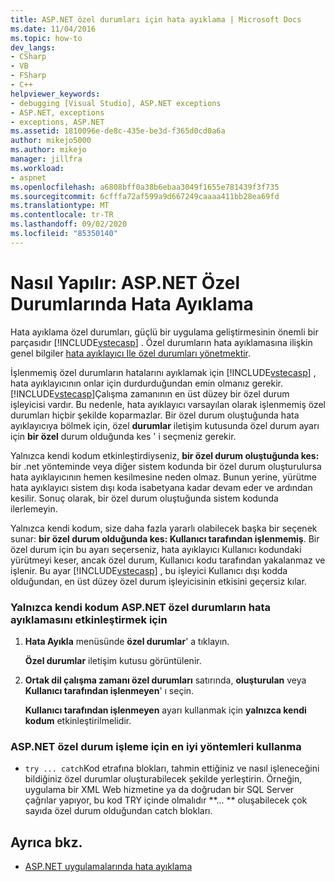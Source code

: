 ```yaml
---
title: ASP.NET özel durumları için hata ayıklama | Microsoft Docs
ms.date: 11/04/2016
ms.topic: how-to
dev_langs:
- CSharp
- VB
- FSharp
- C++
helpviewer_keywords:
- debugging [Visual Studio], ASP.NET exceptions
- ASP.NET, exceptions
- exceptions, ASP.NET
ms.assetid: 1810096e-de8c-435e-be3d-f365d0cd0a6a
author: mikejo5000
ms.author: mikejo
manager: jillfra
ms.workload:
- aspnet
ms.openlocfilehash: a6808bff0a38b6ebaa3049f1655e781439f3f735
ms.sourcegitcommit: 6cfffa72af599a9d667249caaaa411bb28ea69fd
ms.translationtype: MT
ms.contentlocale: tr-TR
ms.lasthandoff: 09/02/2020
ms.locfileid: "85350140"
---
```

# <a name="how-to-debug-aspnet-exceptions"></a>Nasıl Yapılır: ASP.NET Özel Durumlarında Hata Ayıklama
Hata ayıklama özel durumları, güçlü bir uygulama geliştirmesinin önemli bir parçasıdır [!INCLUDE[vstecasp](../code-quality/includes/vstecasp_md.md)] . Özel durumların hata ayıklamasına ilişkin genel bilgiler [hata ayıklayıcı Ile özel durumları yönetmektir](../debugger/managing-exceptions-with-the-debugger.md).

 İşlenmemiş özel durumların hatalarını ayıklamak için [!INCLUDE[vstecasp](../code-quality/includes/vstecasp_md.md)] , hata ayıklayıcının onlar için durdurduğundan emin olmanız gerekir. [!INCLUDE[vstecasp](../code-quality/includes/vstecasp_md.md)]Çalışma zamanının en üst düzey bir özel durum işleyicisi vardır. Bu nedenle, hata ayıklayıcı varsayılan olarak işlenmemiş özel durumları hiçbir şekilde koparmazlar. Bir özel durum oluştuğunda hata ayıklayıcıya bölmek için, özel **durumlar** iletişim kutusunda özel durum ayarı için **bir özel** durum olduğunda kes ' i seçmeniz gerekir.

 Yalnızca kendi kodum etkinleştirdiyseniz, **bir özel durum oluştuğunda kes:** bir .net yönteminde veya diğer sistem kodunda bir özel durum oluşturulursa hata ayıklayıcının hemen kesilmesine neden olmaz. Bunun yerine, yürütme hata ayıklayıcı sistem dışı koda isabetyana kadar devam eder ve ardından kesilir. Sonuç olarak, bir özel durum oluştuğunda sistem kodunda ilerlemeyin.

 Yalnızca kendi kodum, size daha fazla yararlı olabilecek başka bir seçenek sunar: **bir özel durum olduğunda kes: Kullanıcı tarafından işlenmemiş**. Bir özel durum için bu ayarı seçerseniz, hata ayıklayıcı Kullanıcı kodundaki yürütmeyi keser, ancak özel durum, Kullanıcı kodu tarafından yakalanmaz ve işlenir. Bu ayar [!INCLUDE[vstecasp](../code-quality/includes/vstecasp_md.md)] , bu işleyici Kullanıcı dışı kodda olduğundan, en üst düzey özel durum işleyicisinin etkisini geçersiz kılar.

### <a name="to-enable-debugging-of-aspnet-exceptions-with-just-my-code"></a>Yalnızca kendi kodum ASP.NET özel durumların hata ayıklamasını etkinleştirmek için

1. **Hata Ayıkla** menüsünde **özel durumlar**' a tıklayın.

     **Özel durumlar** iletişim kutusu görüntülenir.

2. **Ortak dil çalışma zamanı özel durumları** satırında, **oluşturulan** veya **Kullanıcı tarafından işlenmeyen**' ı seçin.

     **Kullanıcı tarafından işlenmeyen** ayarı kullanmak için **yalnızca kendi kodum** etkinleştirilmelidir.

### <a name="to-use-best-practices-for-aspnet-exception-handling"></a>ASP.NET özel durum işleme için en iyi yöntemleri kullanma

- `try ... catch`Kod etrafına blokları, tahmin ettiğiniz ve nasıl işleneceğini bildiğiniz özel durumlar oluşturabilecek şekilde yerleştirin. Örneğin, uygulama bir XML Web hizmetine ya da doğrudan bir SQL Server çağrılar yapıyor, bu kod TRY içinde olmalıdır **... ** oluşabilecek çok sayıda özel durum olduğundan catch blokları.

## <a name="see-also"></a>Ayrıca bkz.
- [ASP.NET uygulamalarında hata ayıklama](../debugger/how-to-enable-debugging-for-aspnet-applications.md)